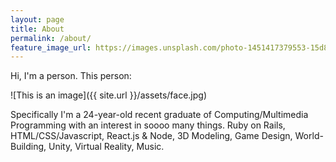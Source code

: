 ```yaml
---
layout: page
title: About
permalink: /about/
feature_image_url: https://images.unsplash.com/photo-1451417379553-15d8e8f49cde?crop=entropy&dpr=2&fit=crop&fm=jpg&h=925&ixjsv=2.1.0&ixlib=rb-0.3.5&q=50&w=1700
---
```


Hi, I'm a person. This person:

![This is an image]({{ site.url }}/assets/face.jpg)

Specifically I'm a 24-year-old recent graduate of Computing/Multimedia Programming with an interest in soooo many things. Ruby on Rails, HTML/CSS/Javascript, React.js & Node, 3D Modeling, Game Design, World-Building, Unity, Virtual Reality, Music.
